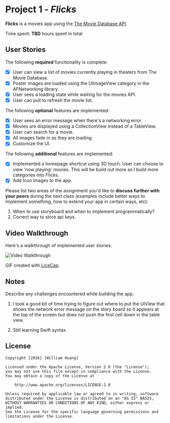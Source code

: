 # Project 1 - *Flicks*

**Flicks** is a movies app using the [The Movie Database API](https://developers.themoviedb.org/3).

Time spent: **TBD** hours spent in total

## User Stories

The following **required** functionality is complete:

- [x] User can view a list of movies currently playing in theaters from The Movie Database.
- [x] Poster images are loaded using the UIImageView category in the AFNetworking library.
- [x] User sees a loading state while waiting for the movies API.
- [x] User can pull to refresh the movie list.

The following **optional** features are implemented:

- [x] User sees an error message when there's a networking error.
- [x] Movies are displayed using a CollectionView instead of a TableView.
- [x] User can search for a movie.
- [x] All images fade in as they are loading.
- [x] Customize the UI.

The following **additional** features are implemented:

- [x] Implemented a homepage shortcut using 3D touch. User can choose to view 'now playing' movies. This will be build out more as I build more categories into Flicks.
- [x] Add Icon images to the app.

Please list two areas of the assignment you'd like to **discuss further with your peers** during the next class (examples include better ways to implement something, how to extend your app in certain ways, etc):

1. When to use storyboard and when to implement programmatically?
2. Correct way to store api keys.

## Video Walkthrough 

Here's a walkthrough of implemented user stories:

<img src='http://i.imgur.com/link/to/your/gif/file.gif' title='Video Walkthrough' width='' alt='Video Walkthrough' />

GIF created with [LiceCap](http://www.cockos.com/licecap/).

## Notes

Describe any challenges encountered while building the app.

1. I took a good bit of time trying to figure out where to put the UIView that shows the network error message on the story board so it appears at the top of the screen but does not push the first cell down in the table view. 

2. Still learning Swift syntax

## License

    Copyright [2016] [William Huang]

    Licensed under the Apache License, Version 2.0 (the "License");
    you may not use this file except in compliance with the License.
    You may obtain a copy of the License at

        http://www.apache.org/licenses/LICENSE-2.0

    Unless required by applicable law or agreed to in writing, software
    distributed under the License is distributed on an "AS IS" BASIS,
    WITHOUT WARRANTIES OR CONDITIONS OF ANY KIND, either express or implied.
    See the License for the specific language governing permissions and
    limitations under the License.
